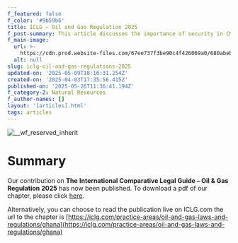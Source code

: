 ```yaml
---
f_featured: false
f_color: '#9b59b6'
title: ICLG – Oil and Gas Regulation 2025
f_post-summary: This article discusses the importance of security in CMS.
f_main-image:
  url: >-
    https://cdn.prod.website-files.com/67ee737f3be90c4f426069a0/680abeb020efd2af470ce167_containers-with-oil-spilled-at-industrial-site-2024-12-04-21-20-15-utc.png
  alt: null
slug: iclg-oil-and-gas-regulations-2025
updated-on: '2025-05-09T18:16:31.254Z'
created-on: '2025-04-03T17:35:56.415Z'
published-on: '2025-05-26T11:36:41.194Z'
f_category-2: Natural Resources
f_author-names: []
layout: '[articles].html'
tags: articles
---
```


![__wf_reserved_inherit](https://cdn.prod.website-files.com/67ee737f3be90c4f426069a0/680ae1357b27043f64391145_pexels-tomfisk-5462679%201%201%20(1).png)

Summary
=======

Our contribution on **The** **International Comparative Legal Guide – Oil & Gas Regulation 2025** has now been published. To download a pdf of our chapter, please click [here](https://online.flippingbook.com/view/621296914/).

Alternatively, you can choose to read the publication live on ICLG.com the url to the chapter is [https://iclg.com/practice-areas/oil-and-gas-laws-and-regulations/ghana](https://iclg.com/practice-areas/oil-and-gas-laws-and-regulations/ghana)

‍
